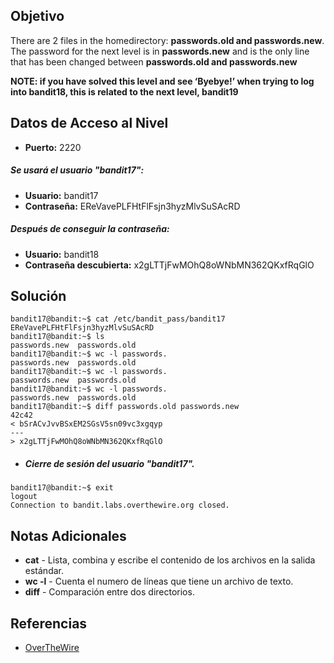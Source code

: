## Objetivo
There are 2 files in the homedirectory: **passwords.old and passwords.new**. The password for the next level is in **passwords.new** and is the only line that has been changed between **passwords.old and passwords.new**

**NOTE: if you have solved this level and see ‘Byebye!’ when trying to log into bandit18, this is related to the next level, bandit19**
## Datos de Acceso al Nivel
- **Puerto:** 2220
##### Se usará el usuario "bandit17":
- **Usuario:** bandit17
- **Contraseña:** EReVavePLFHtFlFsjn3hyzMlvSuSAcRD
##### Después de conseguir la contraseña:
- **Usuario:** bandit18
- **Contraseña descubierta:** x2gLTTjFwMOhQ8oWNbMN362QKxfRqGlO
## Solución
```
bandit17@bandit:~$ cat /etc/bandit_pass/bandit17
EReVavePLFHtFlFsjn3hyzMlvSuSAcRD
bandit17@bandit:~$ ls
passwords.new  passwords.old
bandit17@bandit:~$ wc -l passwords.
passwords.new  passwords.old
bandit17@bandit:~$ wc -l passwords.
passwords.new  passwords.old
bandit17@bandit:~$ wc -l passwords.
passwords.new  passwords.old
bandit17@bandit:~$ diff passwords.old passwords.new
42c42
< bSrACvJvvBSxEM2SGsV5sn09vc3xgqyp
---
> x2gLTTjFwMOhQ8oWNbMN362QKxfRqGlO
```

- ##### Cierre de sesión del usuario "bandit17".
```
bandit17@bandit:~$ exit
logout
Connection to bandit.labs.overthewire.org closed.
```
## Notas Adicionales
- **cat** - Lista, combina y escribe el contenido de los archivos en la salida estándar.
- **wc -l** - Cuenta el numero de líneas que tiene un archivo de texto.
- **diff** - Comparación entre dos directorios.
## Referencias
- [OverTheWire](https://overthewire.org/wargames/bandit/bandit1.html)
